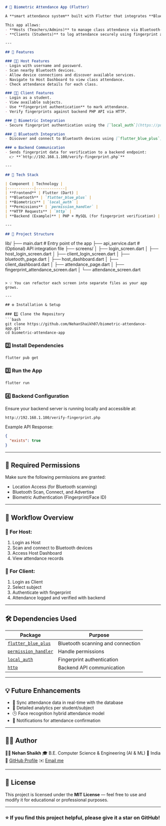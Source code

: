 ```markdown
# 🧠 Biometric Attendance App (Flutter)

A **smart attendance system** built with Flutter that integrates **Bluetooth scanning**, **biometric fingerprint authentication**, and **role-based dashboards** for **Hosts** and **Clients**.  

This app allows:
- **Hosts (Teachers/Admins)** to manage class attendance via Bluetooth-connected devices.
- **Clients (Students)** to log attendance securely using fingerprint authentication.

---

## 🚀 Features

### 👨‍🏫 Host Features
- Login with username and password.
- Scan nearby Bluetooth devices.
- Allow device connections and discover available services.
- Navigate to Host Dashboard to view class attendance.
- Check attendance details for each class.

### 👩‍🎓 Client Features
- Login as a student.
- View available subjects.
- Use **fingerprint authentication** to mark attendance.
- Verify fingerprints against backend PHP API via HTTP.

### 🔐 Biometric Integration
- Secure fingerprint authentication using the [`local_auth`](https://pub.dev/packages/local_auth) Flutter package.

### 📶 Bluetooth Integration
- Discover and connect to Bluetooth devices using [`flutter_blue_plus`](https://pub.dev/packages/flutter_blue_plus).

### ⚙️ Backend Communication
- Sends fingerprint data for verification to a backend endpoint:  
  👉 **`http://192.168.1.100/verify-fingerprint.php`**

---

## 🧩 Tech Stack

| Component | Technology |
|------------|-------------|
| **Frontend** | Flutter (Dart) |
| **Bluetooth** | `flutter_blue_plus` |
| **Biometrics** | `local_auth` |
| **Permissions** | `permission_handler` |
| **HTTP Requests** | `http` |
| **Backend (Example)** | PHP + MySQL (for fingerprint verification) |

---

## 🧱 Project Structure

```

lib/
├── main.dart                # Entry point of the app
├── api_service.dart         # (Optional) API integration file
├── screens/
│   ├── login_screen.dart
│   ├── host_login_screen.dart
│   ├── client_login_screen.dart
│   ├── bluetooth_page.dart
│   ├── host_dashboard.dart
│   ├── client_dashboard.dart
│   ├── attendance_page.dart
│   ├── fingerprint_attendance_screen.dart
│   └── attendance_screen.dart

````

> 💡 You can refactor each screen into separate files as your app grows.

---

## ⚙️ Installation & Setup

### 1️⃣ Clone the Repository
```bash
git clone https://github.com/NehanShaikh07/biometric-attendance-app.git
cd biometric-attendance-app
````

### 2️⃣ Install Dependencies

```bash
flutter pub get
```

### 3️⃣ Run the App

```bash
flutter run
```

### 4️⃣ Backend Configuration

Ensure your backend server is running locally and accessible at:

```
http://192.168.1.100/verify-fingerprint.php
```

Example API Response:

```json
{
  "exists": true
}
```

---

## 📱 Required Permissions

Make sure the following permissions are granted:

* Location Access (for Bluetooth scanning)
* Bluetooth Scan, Connect, and Advertise
* Biometric Authentication (Fingerprint/Face ID)

---

## 🧠 Workflow Overview

### 🔹 For Host:

1. Login as Host
2. Scan and connect to Bluetooth devices
3. Access Host Dashboard
4. View attendance records

### 🔹 For Client:

1. Login as Client
2. Select subject
3. Authenticate with fingerprint
4. Attendance logged and verified with backend

---

## 🛠 Dependencies Used

| Package                                                             | Purpose                           |
| ------------------------------------------------------------------- | --------------------------------- |
| [`flutter_blue_plus`](https://pub.dev/packages/flutter_blue_plus)   | Bluetooth scanning and connection |
| [`permission_handler`](https://pub.dev/packages/permission_handler) | Handle permissions                |
| [`local_auth`](https://pub.dev/packages/local_auth)                 | Fingerprint authentication        |
| [`http`](https://pub.dev/packages/http)                             | Backend API communication         |

---

## 💡 Future Enhancements

* 🔄 Sync attendance data in real-time with the database
* 🧾 Detailed analytics per student/subject
* 🕒 Face recognition hybrid attendance model
* 🔔 Notifications for attendance confirmation

---

## 👨‍💻 Author

**🧑‍💻 Nehan Shaikh**
🎓 B.E. Computer Science & Engineering (AI & ML)
📍 India
🔗 [GitHub Profile](https://github.com/NehanShaikh07)
✉️ [Email me](mailto:nehan.shaikh@example.com)

---

## 🪪 License

This project is licensed under the **MIT License** — feel free to use and modify it for educational or professional purposes.

---

### ⭐ If you find this project helpful, please give it a star on GitHub!
